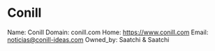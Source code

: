 
# Conill

Name: Conill
Domain: conill.com
Home: https://www.conill.com
Email: noticias@conill-ideas.com
Owned_by: Saatchi & Saatchi
